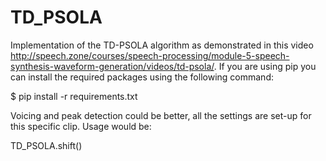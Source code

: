 # TD_PSOLA

Implementation of the TD-PSOLA algorithm as demonstrated in this video http://speech.zone/courses/speech-processing/module-5-speech-synthesis-waveform-generation/videos/td-psola/. If you are using pip you can install the required packages using the following command:

<p>$ pip install -r requirements.txt </p>

Voicing and peak detection could be better, all the settings are set-up for this specific clip. Usage would be:

<p>TD_PSOLA.shift()</p>

